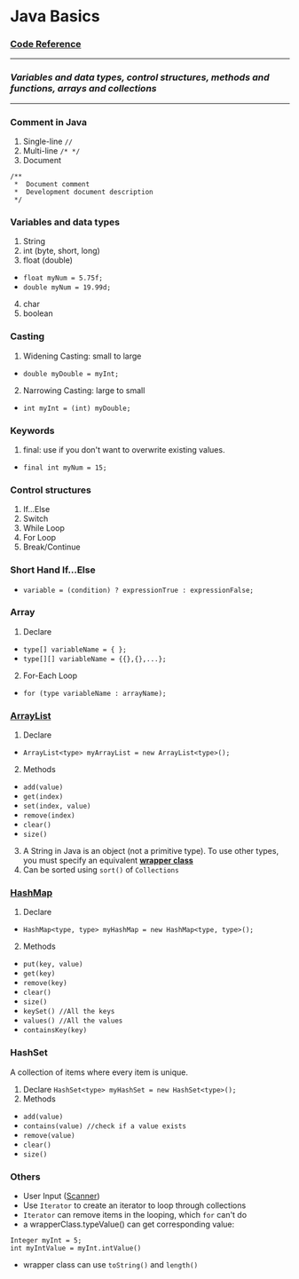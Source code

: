 # Java Basics
### [Code Reference](https://github.com/Tenphun0503/Practices_Java/blob/main/src/main/java/myjava/practices/TopicReference.java)

---
### *Variables and data types, control structures, methods and functions, arrays and collections*

---

### Comment in Java
1. Single-line `//`
2. Multi-line `/* */`
3. Document
```
/**
 *  Document comment
 *  Development document description
 */
```

### Variables and data types
1. String
2. int (byte, short, long)
3. float (double)
- `float myNum = 5.75f;`
- `double myNum = 19.99d;`
4. char
5. boolean

### Casting
1. Widening Casting: small to large
- `double myDouble = myInt;`
2. Narrowing Casting: large to small
-  `int myInt = (int) myDouble;`

### Keywords
1. final: use if you don't want to overwrite existing values.
- `final int myNum = 15;`

### Control structures
1. If...Else
2. Switch
3. While Loop
4. For Loop
5. Break/Continue

### Short Hand If...Else
- `variable = (condition) ? expressionTrue : expressionFalse;`

### Array
1. Declare
- `type[] variableName = { };`
- `type[][] variableName = {{},{},...};`
2. For-Each Loop
- `for (type variableName : arrayName);`

### [ArrayList](https://www.w3schools.com/java/java_arraylist.asp)
1. Declare
- `ArrayList<type> myArrayList = new ArrayList<type>();`
2. Methods
- `add(value)`
- `get(index)`
- `set(index, value)`
- `remove(index)`
- `clear()`
- `size()`
3. A String in Java is an object (not a primitive type). 
To use other types, you must specify an equivalent [**wrapper class**](https://www.w3schools.com/java/java_wrapper_classes.asp)  
4. Can be sorted using `sort()` of `Collections`

### [HashMap](https://www.w3schools.com/java/java_hashmap.asp)
1. Declare
- `HashMap<type, type> myHashMap = new HashMap<type, type>();`
2. Methods
- `put(key, value)`
- `get(key)`
- `remove(key)`
- `clear()`
- `size()`
- `keySet() //All the keys`
- `values() //All the values`
- `containsKey(key)`

### HashSet
A collection of items where every item is unique.
1. Declare
`HashSet<type> myHashSet = new HashSet<type>();`
1. Methods
- `add(value)`
- `contains(value) //check if a value exists`
- `remove(value)`
- `clear()`
- `size()`

### Others
- User Input ([Scanner](https://www.w3schools.com/java/java_user_input.asp))
- Use `Iterator` to create an iterator to loop through collections
- `Iterator` can remove items in the looping, which `for` can't do
- a wrapperClass.typeValue() can get corresponding value:   
```
Integer myInt = 5;
int myIntValue = myInt.intValue()
```
- wrapper class can use `toString()` and `length()`